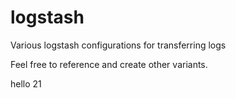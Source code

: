 # logstash
Various logstash configurations for transferring logs

Feel free to reference and create other variants.

hello 21
